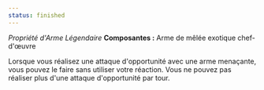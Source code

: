 ```yaml
---
status: finished
---
```

_Propriété d'Arme Légendaire_
__Composantes :__ Arme de mêlée exotique chef-d'œuvre

Lorsque vous réalisez une attaque d'opportunité avec une arme menaçante, vous pouvez le faire sans utiliser votre réaction. Vous ne pouvez pas réaliser plus d'une attaque d'opportunité par tour.